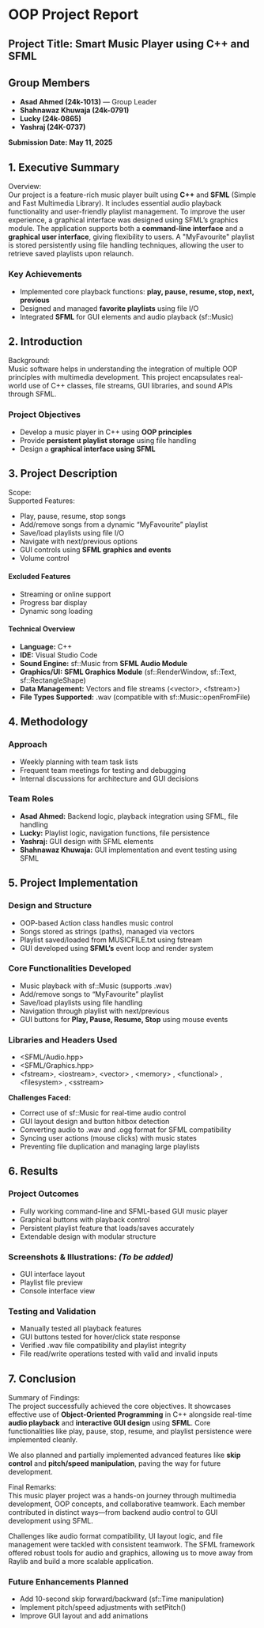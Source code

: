 # OOP Project Report

## Project Title: Smart Music Player using C++ and SFML

## Group Members

- **Asad Ahmed (24k-1013)** — Group Leader
- **Shahnawaz Khuwaja (24k-0791)**
- **Lucky (24k-0865)**
- **Yashraj (24K-0737)**

**Submission Date: May 11, 2025**

## 1\. Executive Summary

Overview:  
Our project is a feature-rich music player built using **C++** and **SFML** (Simple and Fast Multimedia Library). It includes essential audio playback functionality and user-friendly playlist management. To improve the user experience, a graphical interface was designed using SFML’s graphics module. The application supports both a **command-line interface** and a **graphical user interface**, giving flexibility to users. A "MyFavourite" playlist is stored persistently using file handling techniques, allowing the user to retrieve saved playlists upon relaunch.

### Key Achievements

- Implemented core playback functions: **play, pause, resume, stop, next, previous**
- Designed and managed **favorite playlists** using file I/O
- Integrated **SFML** for GUI elements and audio playback (sf::Music)

## 2\. Introduction

Background:  
Music software helps in understanding the integration of multiple OOP principles with multimedia development. This project encapsulates real-world use of C++ classes, file streams, GUI libraries, and sound APIs through SFML.

### Project Objectives

- Develop a music player in C++ using **OOP principles**
- Provide **persistent playlist storage** using file handling
- Design a **graphical interface using SFML**

## 3\. Project Description

Scope:  
Supported Features:

- Play, pause, resume, stop songs
- Add/remove songs from a dynamic “MyFavourite” playlist
- Save/load playlists using file I/O
- Navigate with next/previous options
- GUI controls using **SFML graphics and events**
- Volume control

#### Excluded Features

- Streaming or online support
- Progress bar display
- Dynamic song loading

#### Technical Overview

- **Language:** C++
- **IDE:** Visual Studio Code
- **Sound Engine:** sf::Music from **SFML Audio Module**
- **Graphics/UI:** **SFML Graphics Module** (sf::RenderWindow, sf::Text, sf::RectangleShape)
- **Data Management:** Vectors and file streams (&lt;vector&gt;, &lt;fstream&gt;)
- **File Types Supported:** .wav (compatible with sf::Music::openFromFile)

## 4\. Methodology

### Approach

- Weekly planning with team task lists
- Frequent team meetings for testing and debugging
- Internal discussions for architecture and GUI decisions

### Team Roles

- **Asad Ahmed:** Backend logic, playback integration using SFML, file handling
- **Lucky:** Playlist logic, navigation functions, file persistence
- **Yashraj:** GUI design with SFML elements
- **Shahnawaz Khuwaja:** GUI implementation and event testing using SFML

## 5\. Project Implementation

### Design and Structure

- OOP-based Action class handles music control
- Songs stored as strings (paths), managed via vectors
- Playlist saved/loaded from MUSICFILE.txt using fstream
- GUI developed using **SFML’s** event loop and render system

### Core Functionalities Developed

- Music playback with sf::Music (supports .wav)
- Add/remove songs to “MyFavourite” playlist
- Save/load playlists using file handling
- Navigation through playlist with next/previous
- GUI buttons for **Play, Pause, Resume, Stop** using mouse events

### Libraries and Headers Used

- &lt;SFML/Audio.hpp&gt;
- &lt;SFML/Graphics.hpp&gt;
- &lt;fstream&gt;, &lt;iostream&gt;, &lt;vector&gt; , &lt;memory&gt; , &lt;functional&gt; , &lt;filesystem&gt; , &lt;sstream&gt;

**Challenges Faced:**

- Correct use of sf::Music for real-time audio control
- GUI layout design and button hitbox detection
- Converting audio to .wav and .ogg format for SFML compatibility
- Syncing user actions (mouse clicks) with music states
- Preventing file duplication and managing large playlists

## 6\. Results

### Project Outcomes

- Fully working command-line and SFML-based GUI music player
- Graphical buttons with playback control
- Persistent playlist feature that loads/saves accurately
- Extendable design with modular structure

### Screenshots & Illustrations: _(To be added)_

- GUI interface layout
- Playlist file preview
- Console interface view

### Testing and Validation

- Manually tested all playback features
- GUI buttons tested for hover/click state response
- Verified .wav file compatibility and playlist integrity
- File read/write operations tested with valid and invalid inputs

## 7\. Conclusion

Summary of Findings:  
The project successfully achieved the core objectives. It showcases effective use of **Object-Oriented Programming** in C++ alongside real-time **audio playback** and **interactive GUI design** using **SFML**. Core functionalities like play, pause, stop, resume, and playlist persistence were implemented cleanly.

We also planned and partially implemented advanced features like **skip control** and **pitch/speed manipulation**, paving the way for future development.

Final Remarks:  
This music player project was a hands-on journey through multimedia development, OOP concepts, and collaborative teamwork. Each member contributed in distinct ways—from backend audio control to GUI development using SFML.

Challenges like audio format compatibility, UI layout logic, and file management were tackled with consistent teamwork. The SFML framework offered robust tools for audio and graphics, allowing us to move away from Raylib and build a more scalable application.

### Future Enhancements Planned

- Add 10-second skip forward/backward (sf::Time manipulation)
- Implement pitch/speed adjustments with setPitch()
- Improve GUI layout and add animations

